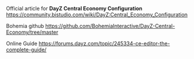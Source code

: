 Official article for **DayZ Central Economy Configuration** https://community.bistudio.com/wiki/DayZ:Central_Economy_Configuration

Bohemia github https://github.com/BohemiaInteractive/DayZ-Central-Economy/tree/master

Online Guide https://forums.dayz.com/topic/245334-ce-editor-the-complete-guide/


